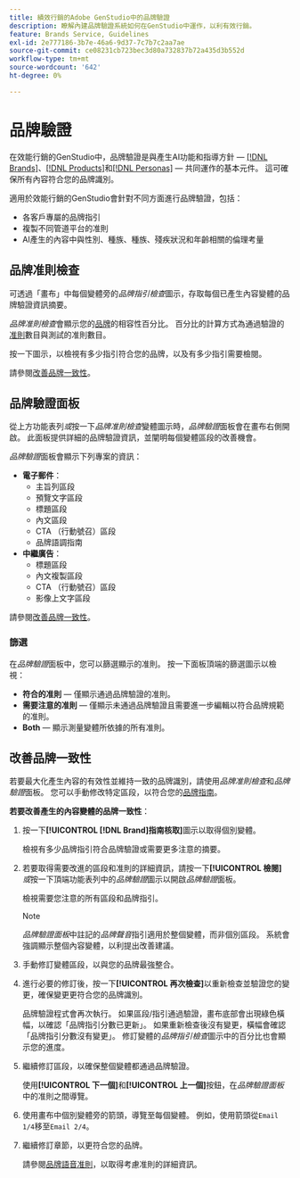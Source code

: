 ```yaml
---
title: 績效行銷的Adobe GenStudio中的品牌驗證
description: 瞭解內建品牌驗證系統如何在GenStudio中運作，以利有效行銷。
feature: Brands Service, Guidelines
exl-id: 2e777186-3b7e-46a6-9d37-7c7b7c2aa7ae
source-git-commit: ce08231cb723bec3d80a732837b72a435d3b552d
workflow-type: tm+mt
source-wordcount: '642'
ht-degree: 0%

---
```


# 品牌驗證

在效能行銷的GenStudio中，品牌驗證是與產生AI功能和指導方針 — [[!DNL Brands]](/help/user-guide/guidelines/brands.md)、[[!DNL Products]](/help/user-guide/guidelines/products.md)和[[!DNL Personas]](/help/user-guide/guidelines/personas.md) — 共同運作的基本元件。 這可確保所有內容符合您的品牌識別。

適用於效能行銷的GenStudio會針對不同方面進行品牌驗證，包括：

* 各客戶專屬的品牌指引
* 複製不同管道平台的准則
* AI產生的內容中與性別、種族、種族、殘疾狀況和年齡相關的倫理考量

## 品牌准則檢查

可透過「畫布」中每個變體旁的&#x200B;_品牌指引檢查_&#x200B;圖示，存取每個已產生內容變體的品牌驗證資訊摘要。

_品牌准則檢查_&#x200B;會顯示您的[品牌](brands.md)的相容性百分比。 百分比的計算方式為通過驗證的[准則](overview.md)數目與測試的准則數目。

按一下圖示，以檢視有多少指引符合您的品牌，以及有多少指引需要檢閱。

請參閱[改善品牌一致性](#improve-brand-alignment)。

## 品牌驗證面板

從上方功能表列&#x200B;_或_&#x200B;按一下&#x200B;_品牌准則檢查_&#x200B;變體圖示時，_品牌驗證_&#x200B;面板會在畫布右側開啟。 此面板提供詳細的品牌驗證資訊，並闡明每個變體區段的改善機會。

_品牌驗證_&#x200B;面板會顯示下列專案的資訊：

* **電子郵件**：
   * 主旨列區段
   * 預覽文字區段
   * 標題區段
   * 內文區段
   * CTA （行動號召）區段
   * 品牌語調指南
* **中繼廣告**：
   * 標題區段
   * 內文複製區段
   * CTA （行動號召）區段
   * 影像上文字區段

請參閱[改善品牌一致性](#improve-brand-alignment)。

### 篩選

在&#x200B;_品牌驗證_&#x200B;面板中，您可以篩選顯示的准則。 按一下面板頂端的篩選圖示以檢視：

* **符合的准則** — 僅顯示通過品牌驗證的准則。
* **需要注意的准則** — 僅顯示未通過品牌驗證且需要進一步編輯以符合品牌規範的准則。
* **Both** — 顯示測量變體所依據的所有准則。

## 改善品牌一致性

若要最大化產生內容的有效性並維持一致的品牌識別，請使用&#x200B;_品牌准則檢查_&#x200B;和&#x200B;_品牌驗證_&#x200B;面板。 您可以手動修改特定區段，以符合您的[品牌指南](brands.md)。

**若要改善產生的內容變體的品牌一致性**：

1. 按一下&#x200B;**[!UICONTROL [!DNL Brand]指南核取]**&#x200B;圖示以取得個別變體。

   檢視有多少品牌指引符合品牌驗證或需要更多注意的摘要。

1. 若要取得需要改進的區段和准則的詳細資訊，請按一下&#x200B;**[!UICONTROL 檢閱]** _或_&#x200B;按一下頂端功能表列中的&#x200B;_品牌驗證_&#x200B;圖示以開啟&#x200B;_品牌驗證_&#x200B;面板。

   檢視需要您注意的所有區段和品牌指引。<!-- The section highlighted in the panel corresponds to the section highlighted in the generated variant in the Canvas. -->

   >[!NOTE]
   >
   > _品牌驗證面板_&#x200B;中註記的&#x200B;_品牌聲音_&#x200B;指引適用於整個變體，而非個別區段。 系統會強調顯示整個內容變體，以利提出改善建議。

1. 手動修訂變體區段，以與您的品牌最強整合。

1. 進行必要的修訂後，按一下&#x200B;**[!UICONTROL 再次檢查]**&#x200B;以重新檢查並驗證您的變更，確保變更更符合您的品牌識別。

   品牌驗證程式會再次執行。 如果區段/指引通過驗證，畫布底部會出現綠色橫幅，以確認「品牌指引分數已更新」。 如果重新檢查後沒有變更，橫幅會確認「品牌指引分數沒有變更」。 修訂變體的&#x200B;_品牌指引檢查_&#x200B;圖示中的百分比也會顯示您的進度。

1. 繼續修訂區段，以確保整個變體都通過品牌驗證。

   使用&#x200B;**[!UICONTROL 下一個]**&#x200B;和&#x200B;**[!UICONTROL 上一個]**&#x200B;按鈕，在&#x200B;_品牌驗證面板_&#x200B;中的准則之間導覽。

1. 使用畫布中個別變體旁的箭頭，導覽至每個變體。 例如，使用箭頭從`Email 1/4`移至`Email 2/4`。
1. 繼續修訂章節，以更符合您的品牌。

   請參閱[品牌語音准則](/help/user-guide/guidelines/brands.md#brand-voice-guidelines)，以取得考慮准則的詳細資訊。
